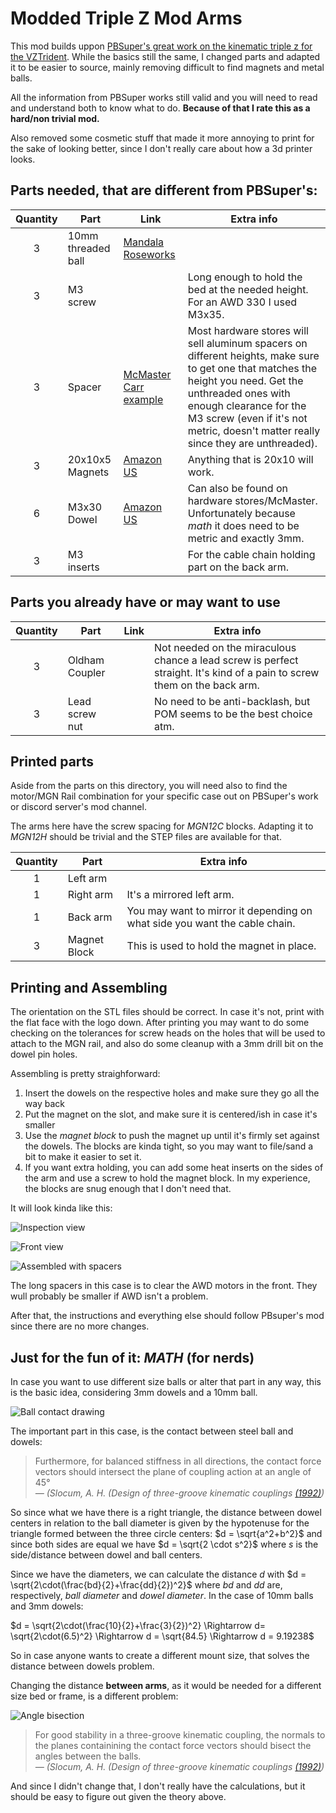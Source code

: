 # Modded Triple Z Mod Arms

This mod builds uppon [PBSuper's great work on the kinematic triple z for the VZTrident][1]. While the basics still the same, I changed parts and adapted it to be easier to source, mainly removing difficult to find magnets and metal balls. 

All the information from PBSuper works still valid and you will need to read and understand both to know what to do. **Because of that I rate this as a hard/non trivial mod.**

Also removed some cosmetic stuff that made it more annoying to print for the sake of looking better, since I don't really care about how a 3d printer looks.

## Parts needed, that are different from PBSuper's:

|Quantity|Part|Link|Extra info|
|:------:|----|----|----------|
|3|10mm threaded ball|[Mandala Roseworks][2]||
|3|M3 screw||Long enough to hold the bed at the needed height. For an AWD 330 I used M3x35.
|3|Spacer|[McMaster Carr example][3]|Most hardware stores will sell aluminum spacers on different heights, make sure to get one that matches the height you need. Get the unthreaded ones with enough clearance for the M3 screw (even if it's not metric, doesn't matter really since they are unthreaded).
|3|20x10x5 Magnets|[Amazon US][4]|Anything that is 20x10 will work.||
|6|M3x30 Dowel|[Amazon US][5]|Can also be found on hardware stores/McMaster. Unfortunately because *math* it does need to be metric and exactly 3mm.
|3|M3 inserts||For the cable chain holding part on the back arm.

## Parts you already have or may want to use


|Quantity|Part|Link|Extra info|
|:------:|----|----|----------|
|3|Oldham Coupler||Not needed on the miraculous chance a lead screw is perfect straight. It's kind of a pain to screw them on the back arm.
|3|Lead screw nut||No need to be anti-backlash, but POM seems to be the best choice atm.

## Printed parts

Aside from the parts on this directory, you will need also to find the motor/MGN Rail combination for your specific case out on PBSuper's work or discord server's mod channel.

The arms here have the screw spacing for *MGN12C* blocks. Adapting it to *MGN12H* should be trivial and the STEP files are available for that.

|Quantity|Part|Extra info|
|:------:|----|----------|
|1|Left arm|
|1|Right arm|It's a mirrored left arm.
|1|Back arm|You may want to mirror it depending on what side you want the cable chain.
|3|Magnet Block|This is used to hold the magnet in place.

## Printing and Assembling

The orientation on the STL files should be correct. In case it's not, print with the flat face with the logo down. After printing you may want to do some checking on the tolerances for screw heads on the holes that will be used to attach to the MGN rail, and also do some cleanup with a 3mm drill bit on the dowel pin holes.

Assembling is pretty straighforward:

1. Insert the dowels on the respective holes and make sure they go all the way back
2. Put the magnet on the slot, and make sure it is centered/ish in case it's smaller
3. Use the *magnet block* to push the magnet up until it's firmly set against the dowels. The blocks are kinda tight, so you may want to file/sand a bit to make it easier to set it. 
4. If you want extra holding, you can add some heat inserts on the sides of the arm and use a screw to hold the magnet block. In my experience, the blocks are snug enough that I don't need that.

It will look kinda like this:

![Inspection view][10]

![Front view][11]

![Assembled with spacers][12]

The long spacers in this case is to clear the AWD motors in the front. They wull probably be smaller if AWD isn't a problem.

After that, the instructions and everything else should follow PBsuper's mod since there are no more changes.

## Just for the fun of it: *MATH* (for nerds)

In case you want to use different size balls or alter that part in any way, this is the basic idea, considering 3mm dowels and a 10mm ball.

![Ball contact drawing][6]

The important part in this case, is the contact between steel ball and dowels:

>Furthermore, for balanced stiffness in all directions, the contact force vectors should intersect the plane of coupling action at an angle of 45&deg;  
<cite>&mdash; (Slocum, A. H. (Design of three-groove kinematic couplings [(1992)][8])</cite>

So since what we have there is a right triangle, the distance between dowel centers in relation to the ball diameter is given by the hypotenuse for the triangle formed between the three circle centers: $d = \sqrt{a^2+b^2}$ and since both sides are equal we have $d = \sqrt{2 \cdot s^2}$ where $s$ is the side/distance between dowel and ball centers. 

Since we have the diameters, we can calculate the distance $d$ with $d = \sqrt{2\cdot(\frac{bd}{2}+\frac{dd}{2})^2}$ where $bd$ and $dd$ are, respectively, *ball diameter* and *dowel diameter*. In the case of 10mm balls and 3mm dowels: 

$d = \sqrt{2\cdot(\frac{10}{2}+\frac{3}{2})^2} \Rightarrow d= \sqrt{2\cdot(6.5)^2} \Rightarrow d = \sqrt{84.5} \Rightarrow d = 9.19238$

So in case anyone wants to create a different mount size, that solves the distance between dowels problem. 

Changing the distance **between arms**, as it would be needed for a different size bed or frame, is a different problem:

![Angle bisection][9]
>For good stability in a three-groove kinematic coupling, the normals to the planes containining the contact force vectors should bisect the angles between the balls.  
<cite>&mdash; (Slocum, A. H. (Design of three-groove kinematic couplings [(1992)][8])</cite>

And since I didn't change that, I don't really have the calculations, but it should be easy to figure out given the theory above.



[1]: https://github.com/vzbot3d/VzBoT-UserMods/tree/master/pbsuper/VZTrident/VZT330_400/TripleZ
[2]: https://mandalaroseworks.com/products/internally-threaded-ball?_pos=1&_sid=432d9661c&_ss=r
[3]: https://www.mcmaster.com/aluminum-spacers/aluminum-unthreaded-spacers/
[4]: https://www.amazon.com/gp/product/B0B6NPPB7K
[5]: https://www.amazon.com/gp/product/B07YKZJB6Z
[6]: images/ball_calc.png
[7]: https://pergatory.mit.edu/kinematiccouplings/html/about/kinematic.html
[8]: https://pergatory.mit.edu/kinematiccouplings/documents/Papers/three_ball_and_groove_couplings/Design_of_Three-groove_kinematic_couplings.pdf
[9]: images/groove_drawing.png
[10]: images/mounted_block.png
[11]: images/top_view.png
[12]: images/assembly_01.png